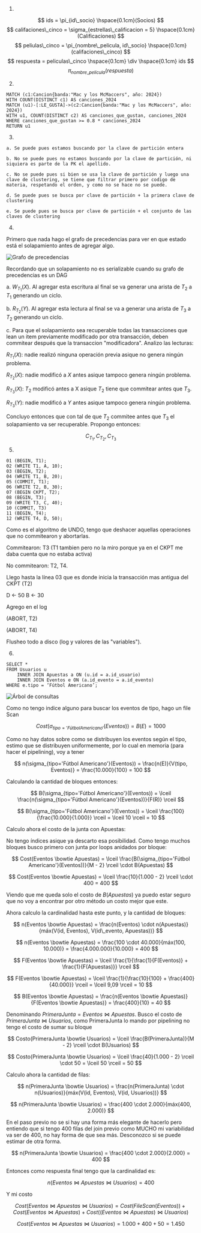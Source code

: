 1.

$$
ids = \pi_{id\_socio} \hspace{0.1cm}(Socios)
$$
$$
califaciones\_cinco = \sigma_{estrellas\_calificacion = 5} \hspace{0.1cm} (Calificaciones)
$$
$$
peliulas\_cinco = \pi_{nombre\_pelicula, id\_socio} \hspace{0.1cm} (califaciones\_cinco)
$$
$$
respuesta = peliculas\_cinco \hspace{0.1cm} \div \hspace{0.1cm} ids
$$
$$
\pi_{nombre\_pelicula} (respuesta)
$$

2.

```
MATCH (c1:Cancion{banda:"Mac y los McMaccers", año: 2024})
WITH COUNT(DISTINCT c1) AS canciones_2024
MATCH (u1)-[:LE_GUSTA]->(c2:Cancion{banda:"Mac y los McMaccers", año: 2024})
WITH u1, COUNT(DISTINCT c2) AS canciones_que_gustan, canciones_2024
WHERE canciones_que_gustan >= 0.8 * canciones_2024
RETURN u1
```

3.

    a. Se puede pues estamos buscando por la clave de partición entera

    b. No se puede pues no estamos buscando por la clave de partición, ni siquiera es parte de la PK el apellido.

    c. No se puede pues si bien se usa la clave de partición y luego una clave de clustering, se tiene que filtrar primero por codigo de materia, respetando el orden, y como no se hace no se puede.

    d. Se puede pues se busca por clave de partición + la primera clave de clustering

    e. Se puede pues se busca por clave de partición + el conjunto de las claves de clustering

4. 

Primero que nada hago el grafo de precedencias para ver en que estado está el solapamiento antes de agregar algo.

![Grafo de precedencias](grafo-2c-col1.svg)

Recordando que un solapamiento no es serializable cuando su grafo de precedencias es un DAG

a. $W_{T_{1}}(X)$. Al agregar esta escritura al final se va generar una arista de $T_{2}$ a $T_{1}$ generando un ciclo.
    
b. $R_{T_{2}}(Y)$. Al agregar esta lectura al final se va a generar una arista de $T_{3}$ a $T_{2}$ generando un ciclo.

c. Para que el solapamiento sea recuperable todas las transacciones que lean un item previamente modificado por otra transacción, deben commitear después que la transaccion "modificadora". Analizo las lecturas:

$R_{T_{1}}(X)$: nadie realizó ninguna operación previa asique no genera ningún problema.

$R_{T_{2}}(X)$: nadie modificó a $X$ antes asique tampoco genera ningún problema.

$R_{T_{3}}(X)$: $T_{2}$ modificó antes a X asique $T_{2}$ tiene que commitear antes que $T_{3}$.

$R_{T_{3}}(Y)$: nadie modificó a $Y$ antes asique tampoco genera ningún problema.

Concluyo entonces que con tal de que $T_{2}$ commitee antes que $T_{3}$ el solapamiento va ser recuperable. Propongo entonces:

$$
C_{T_{1}}, C_{T_{2}}, C_{T_{3}}
$$

5.

```
01 (BEGIN, T1);
02 (WRITE T1, A, 10);
03 (BEGIN, T2);
04 (WRITE T1, B, 20);
05 (COMMIT, T1);
06 (WRITE T2, B, 30);
07 (BEGIN CKPT, T2);
08 (BEGIN, T3);
09 (WRITE T3, C, 40);
10 (COMMIT, T3)
11 (BEGIN, T4);
12 (WRITE T4, D, 50);
```

Como es el algoritmo de UNDO, tengo que deshacer aquellas operaciones que no commitearon y abortarlas.

Commitearon: T3 (T1 tambien pero no la miro porque ya en el CKPT me daba cuenta que no estaba activa)

No commitearon: T2, T4.

Llego hasta la línea 03 que es donde inicia la transacción mas antigua del CKPT (T2)

D <- 50
B <- 30

Agrego en el log 

(ABORT, T2)

(ABORT, T4)

Flusheo todo a disco (log y valores de las "variables"). 

6.

```
SELECT * 
FROM Usuarios u 
    INNER JOIN Apuestas a ON (u.id = a.id_usuario) 
    INNER JOIN Eventos e ON (a.id_evento = a.id_evento)
WHERE e.tipo = ‘Fútbol Americano’;
```

![Árbol de consultas](arbol-consulta-2c-col1.png)

Como no tengo indice alguno para buscar los eventos de tipo, hago un file Scan

$$
Cost(\sigma_{tipo='Fútbol Americano'}(Eventos)) = B(E) = 1000
$$

Como no hay datos sobre como se distribuyen los eventos según el tipo, estimo que se distribuyen uniformemente, por lo cual en memoria (para hacer el pipelining), voy a tener

$$
n(\sigma_{tipo='Fútbol Americano'}(Eventos)) = \frac{n(E)}{V(tipo, Eventos)} = \frac{10.000}{100} = 100
$$

Calculando la cantidad de bloques entonces:

$$
B(\sigma_{tipo='Fútbol Americano'}(Eventos)) = \lceil \frac{n(\sigma_{tipo='Fútbol Americano'}(Eventos))}{F(R)} \rceil
$$

$$
B(\sigma_{tipo='Fútbol Americano'}(Eventos)) = \lceil \frac{100}{\frac{10.000}{1.000}} \rceil = \lceil 10 \rceil = 10
$$

Calculo ahora el costo de la junta con Apuestas:

No tengo índices asique ya descarto esa posibilidad. Como tengo muchos bloques busco primero con junta por loops anidados por bloque:

$$
Cost(Eventos \bowtie Apuestas) = \lceil \frac{B(\sigma_{tipo='Fútbol Americano'}(Eventos))}{M - 2} \rceil \cdot B(Apuestas)
$$

$$
Cost(Eventos \bowtie Apuestas) = \lceil \frac{10}{1.000 - 2} \rceil \cdot 400 = 400
$$

Viendo que me queda solo el costo de $B(Apuestas)$ ya puedo estar seguro que no voy a encontrar por otro método un costo mejor que este.

Ahora calculo la cardinalidad hasta este punto, y la cantidad de bloques:

$$
n(Eventos \bowtie Apuestas) = \frac{n(Eventos) \cdot n(Apuestas)}{máx(V(id, Eventos), V(id\_evento, Apuestas))}
$$

$$
n(Eventos \bowtie Apuestas) = \frac{100 \cdot 40.000}{máx(100, 10.000)} = \frac{4.000.000}{10.000} = 400
$$

$$
F(Eventos \bowtie Apuestas) = \lceil \frac{1}{\frac{1}{F(Eventos)} + \frac{1}{F(Apuestas)}} \rceil
$$

$$
F(Eventos \bowtie Apuestas) = \lceil \frac{1}{\frac{10}{100} + \frac{400}{40.000}} \rceil = \lceil 9,09 \rceil = 10
$$

$$
B(Eventos \bowtie Apuestas) = \frac{n(Eventos \bowtie Apuestas)}{F(Eventos \bowtie Apuestas)} = \frac{400}{10} = 40
$$

Denominando $PrimeraJunta = Eventos \bowtie Apuestas$. Busco el costo de $PrimeraJunta \bowtie Usuarios$, como PrimeraJunta lo mando por pipelining no tengo el costo de sumar su bloque

$$
Costo(PrimeraJunta \bowtie Usuarios) = \lceil \frac{B(PrimeraJunta)}{M - 2} \rceil \cdot B(Usuarios)
$$

$$
Costo(PrimeraJunta \bowtie Usuarios) = \lceil \frac{40}{1.000 - 2} \rceil \cdot 50 = \lceil 50 \rceil = 50
$$

Calculo  ahora la cantidad de filas:

$$
n(PrimeraJunta \bowtie Usuarios) = \frac{n(PrimeraJunta) \cdot n(Usuarios)}{máx(V(id, Eventos), V(id, Usuarios))}
$$

$$
n(PrimeraJunta \bowtie Usuarios) = \frac{400 \cdot 2.000}{máx(400, 2.000)}
$$

En el paso previo no se si hay una forma más elegante de hacerlo pero entiendo que si tengo 400 filas del join previo como MUCHO mi variabilidad va ser de 400, no hay forma de que sea más. Desconozco si se puede estimar de otra forma.

$$
n(PrimeraJunta \bowtie Usuarios) = \frac{400 \cdot 2.000}{2.000} = 400
$$

Entonces como respuesta final tengo que la cardinalidad es:

$$
n(Eventos \bowtie Apuestas \bowtie Usuarios) = 400
$$

Y mi costo

$$
Cost(Eventos \bowtie Apuestas \bowtie Usuarios) = Cost(FileScan(Eventos)) + Cost(Eventos \bowtie Apuestas) + Cost((Eventos \bowtie Apuestas) \bowtie Usuarios) 
$$

$$
Cost(Eventos \bowtie Apuestas \bowtie Usuarios) = 1.000 + 400 + 50 = 1.450
$$
